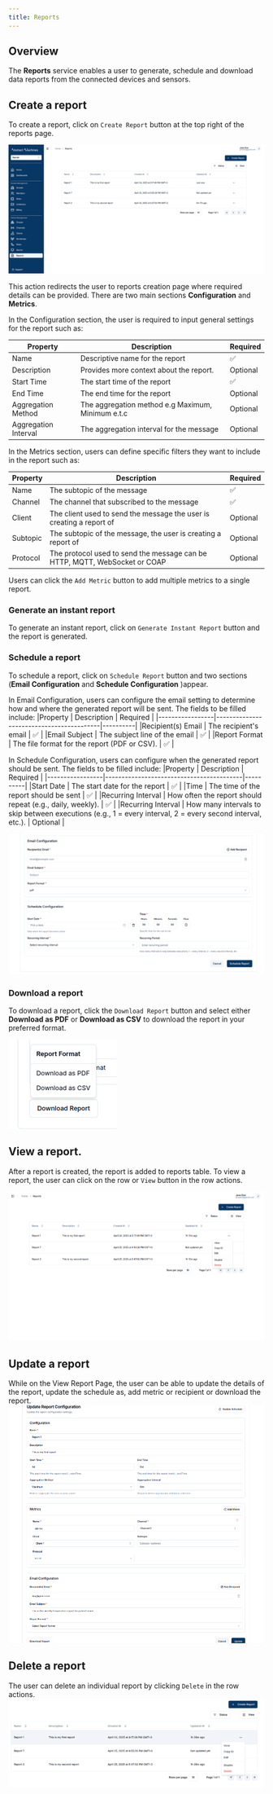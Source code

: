 ```yaml
---
title: Reports
---
```


## Overview

The **Reports** service enables a user to generate, schedule and download data reports from the connected devices and sensors. 

## Create a report
To create a report, click on `Create Report` button at the top right of the reports page.

![Reports Table](../img/reports/reports-table.png)

This action redirects the user to reports creation page where required details can be provided. There are two main sections **Configuration** and **Metrics**.

In the Configuration section, the user is required to input general settings for the report such as:

|Property |	Description	| Required |
|-----------------|------------------------------------------|----------|
|Name | 	Descriptive name for the report	| ✅ |
|Description | 	Provides more context about the report.	| Optional |
|Start Time | The start time of the report	| ✅ |
|End Time | The end time for the report	| Optional |
|Aggregation Method | 	The aggregation method e.g Maximum, Minimum e.t.c	| Optional |
|Aggregation Interval |  The aggregation interval for the message | Optional |

In the Metrics section, users can define specific filters they want to include in the report such as:

|Property |	Description	| Required |
|-----------------|------------------------------------------|----------|
|Name | 	The subtopic of the message| ✅ |
|Channel | 	The channel that subscribed to the message|  ✅ |
|Client | 	The client used to send the message the user is creating a report of	| Optional |
|Subtopic | The subtopic of the message, the user is creating a report of	|  Optional |
|Protocol | The protocol used to send the message can be HTTP, MQTT, WebSocket or COAP 	| Optional |

Users can click the `Add Metric` button to add multiple metrics to a single report.

### Generate an instant report
To generate an instant report, click on `Generate Instant Report` button and the report is generated.

### Schedule a report
To schedule a report, click on `Schedule Report` button and two sections (**Email Configuration** and **Schedule Configuration** )appear.

In Email Configuration, users can configure the email setting to determine how and where the generated report will be sent.
The fields to be filled include:
|Property |	Description	| Required |
|-----------------|------------------------------------------|----------|
|Recipient(s) Email | 	The recipient's email	| ✅ |
|Email Subject | The subject line of the email  |  ✅ |
|Report Format | The file format for the report (PDF or CSV).		| ✅ |

In Schedule Configuration, users can configure when the generated report should be sent.
The fields to be filled include:
|Property |	Description	| Required |
|-----------------|------------------------------------------|----------|
|Start Date  | 	The start date for the report	| ✅ |
|Time | The time of the report should be sent  |  ✅ |
|Recurring Interval | How often the report should repeat (e.g., daily, weekly). 	| ✅ |
|Recurring Interval | How many intervals to skip between executions (e.g., 1 = every interval, 2 = every second interval, etc.).	|  Optional |

![Schedule Report](../img/reports/schedule-report.png)

### Download a report
To download a report, click the `Download Report` button and select either **Download as PDF** or **Download as CSV** to download the report in your preferred format.

![Download Report](../img/reports/download-report.png)

## View a report.
After a report is created, the report is added to reports table. To view a report, the user can click on the row or `View` button in the row actions.

![View Report](../img/reports/view-report.png)

## Update a report
While on the View Report Page, the user can be able to update the details of the report, update the schedule as, add metric or recipient or download the report. 
![Update Report](../img/reports/update-report.png)

## Delete a report
The user can delete an individual report by clicking `Delete` in the row actions.
![Update Report](../img/reports/delete-report.png)
